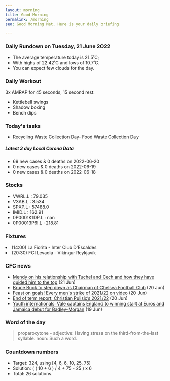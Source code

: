 ```yaml
---
layout: morning
title: Good Morning
permalink: /morning
seo: Good Morning Mat, Here is your daily briefing

---
```


<!-- weather_marker starts -->
### Daily Rundown on Tuesday, 21 June 2022

- The average temperature today is 21.5˚C;
- With highs of 22.42˚C and lows of 10.7˚C.
- You can expect few clouds for the day.

<!-- weather_marker ends -->

### Daily Workout
<!-- workout_marker starts -->
3x AMRAP for 45 seconds, 15 second rest:

- Kettlebell swings
- Shadow boxing
- Bench dips

<!-- workout_marker ends -->

### Today's tasks
<!-- task_marker starts -->
- Recycling Waste Collection Day- Food Waste Collection Day
<!-- task_marker ends -->

<!-- c19_marker starts -->
##### Latest 3 day Local Corona Data

- 69 new cases & 0 deaths on 2022-06-20
- 0 new cases & 0 deaths on 2022-06-19
- 0 new cases & 0 deaths on 2022-06-18

<!-- c19_marker ends -->

### Stocks

<!-- stocks_marker starts -->

- VWRL.L : 79.035
- V3AB.L : 3.534
- SPXP.L : 57488.0
- IMID.L : 162.91
- 0P0001K1DP.L : nan
- 0P00013P6I.L : 218.81

<!-- stocks_marker ends -->

### Fixtures

<!-- sports_marker starts -->

<li>(14:00) La Fiorita - Inter Club D'Escaldes</li>
<li>(20:30) FCI Levadia - Vikingur Reykjavík</li>

<!-- sports_marker ends -->

### CFC news

<!-- cfc_marker starts -->
- [Mendy on his relationship with Tuchel and Cech and how they have guided him to the top](https://www.chelseafc.com/en/news/2022/06/21/mendy-on-his-relationship-with-tuchel-and-cech-and-how-they-have) (21 Jun)
- [Bruce Buck to step down as Chairman of Chelsea Football Club](https://www.chelseafc.com/en/news/2022/06/20/bruce-buck-to-step-down-as-chairman-of-chelsea-football-club) (20 Jun)
- [Feast on goals! Every men's strike of 2021/22 on video](https://www.chelseafc.com/en/news/2022/06/20/feast-on-goals-) (20 Jun)
- [End of term report: Christian Pulisic’s 2021/22](https://www.chelseafc.com/en/news/2022/06/20/end-of-term-report--christian-pulisic-s-2021-22) (20 Jun)
- [Youth internationals: Vale captains England to winning start at Euros and Jamaica debut for Badley-Morgan](https://www.chelseafc.com/en/news/2022/06/19/youth-internationals--vale-captains-england-to-winning-start-at-) (19 Jun)

<!-- cfc_marker ends -->

### Word of the day
<!-- word_marker starts -->

 > proparoxytone - adjective: Having stress on the third-from-the-last syllable. noun: Such a word.

<!-- word_marker ends -->

### Countdown numbers
<!-- game_marker starts -->

- Target: 324, using [4, 6, 6, 10, 25, 75]
- Solution: ( ( 10 + 6 ) / 4 + 75 - 25 ) x 6
- Total: 26 solutions.

<!-- game_marker ends -->
